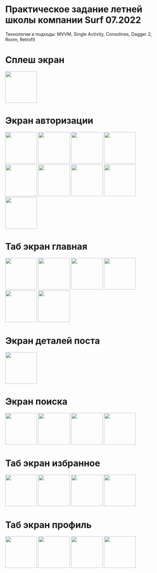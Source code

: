 # Практическое задание летней школы компании Surf 07.2022
Технологии и подходы: MVVM, Single Activity, Coroutines, Dagger 2, Room, Retrofit

# Сплеш экран
<p float="left">
  <img src="https://user-images.githubusercontent.com/70906817/184485214-3aab3bc7-e73b-4f0e-a2d6-3c82b5c74098.png" width="100" />
</p>

# Экран авторизации
<p float="left">
  <img src="https://user-images.githubusercontent.com/70906817/184480756-a0437723-6b5c-4edb-85a5-16435179faa5.png" width="100" />
  <img src="https://user-images.githubusercontent.com/70906817/184480757-dc10fc57-9a8a-4636-a8e5-64fa15e3a13f.png" width="100" />
  <img src="https://user-images.githubusercontent.com/70906817/184480758-0551bfce-a719-4a48-af8a-837d65ea2144.png" width="100" />
  <img src="https://user-images.githubusercontent.com/70906817/184480760-d1742848-4b4a-4b1c-bd66-f3f9a67716af.png" width="100" />
  <img src="https://user-images.githubusercontent.com/70906817/184480762-2c0f6e45-23b3-40c0-b156-703e81fdb45d.png" width="100" />
  <img src="https://user-images.githubusercontent.com/70906817/184480764-cadd6e35-ffa3-4e5f-a05e-eb0965e3f0ee.png" width="100" />
  <img src="https://user-images.githubusercontent.com/70906817/184480765-9e479ad9-b102-4335-835d-d2f7c68b20f3.png" width="100" />
  <img src="https://user-images.githubusercontent.com/70906817/184480767-2b5d4bcb-f369-48f2-883a-508b92590b40.png" width="100" />
  <img src="https://user-images.githubusercontent.com/70906817/184480769-6efc85e7-8771-4a47-938c-d0cc1f17a615.png" width="100" />
</p>

# Таб экран главная
<p float="left">
  <img src="https://user-images.githubusercontent.com/70906817/184481301-5dda6294-7348-453f-ba87-176664b96112.png" width="100" />
  <img src="https://user-images.githubusercontent.com/70906817/184481256-5616d70a-0c96-4def-8a32-bbe4d4532291.png" width="100" />
  <img src="https://user-images.githubusercontent.com/70906817/184481276-4e4b9570-7ffa-4e3a-8c8b-fdccaf50ff36.png" width="100" />
  <img src="https://user-images.githubusercontent.com/70906817/184481280-1ec9eec5-4570-48f1-ac18-a8116a6b5275.png" width="100" />
  <img src="https://user-images.githubusercontent.com/70906817/184481290-b7ce6056-3cd7-4c12-9704-cd0285b77fb8.png" width="100" />
  <img src="https://user-images.githubusercontent.com/70906817/184481300-82fcc108-646e-41ef-aeca-7e95c4d80f82.png" width="100" />
</p>

# Экран деталей поста
<p float="left">
  <img src="https://user-images.githubusercontent.com/70906817/184485606-dbd1e4a1-e3fc-4e5f-81fa-1898be05c508.png" width="100" />
</p>

# Экран поиска
<p float="left">
  <img src="https://user-images.githubusercontent.com/70906817/184484394-7ef33287-d36c-411b-9db4-fa48ab14ebbf.png" width="100" />
  <img src="https://user-images.githubusercontent.com/70906817/184484408-85998d40-ec1c-480a-94db-03ad0e90c257.png" width="100" />
  <img src="https://user-images.githubusercontent.com/70906817/184484420-9ca4ff61-f43c-44f3-b843-85945748c39b.png" width="100" />
  <img src="https://user-images.githubusercontent.com/70906817/184484424-50eb4dd0-01d7-40ac-afcf-92d7791802ca.png" width="100" />
</p>

# Таб экран избранное
<p float="left">
  <img src="https://user-images.githubusercontent.com/70906817/184482995-123e3c71-ff55-4862-b3fc-1aab0719b4db.png" width="100" />
  <img src="https://user-images.githubusercontent.com/70906817/184483014-5921bab2-0e21-4733-9c70-d10633b89caa.png" width="100" />
  <img src="https://user-images.githubusercontent.com/70906817/184483021-cfaaf776-4783-4edd-af2b-d00a43f27fe2.png" width="100" />
  <img src="https://user-images.githubusercontent.com/70906817/184483025-b41ec6d4-8ee0-4e05-8045-167a11f772d4.png" width="100" />
</p>


# Таб экран профиль
<p float="left">
  <img src="https://user-images.githubusercontent.com/70906817/184483676-abcf7048-e04f-4a19-ad8e-95b40c5d5cb3.png" width="100" />
  <img src="https://user-images.githubusercontent.com/70906817/184483678-06b9b4b8-27f5-4af3-88cb-3a31d5fbbbee.png" width="100" />
  <img src="https://user-images.githubusercontent.com/70906817/184483683-16061747-333f-4d8e-87ee-bac9aec30a8b.png" width="100" />
  <img src="https://user-images.githubusercontent.com/70906817/184483689-64aa71b7-53de-447a-9308-a28b4c610833.png" width="100" />
</p>
